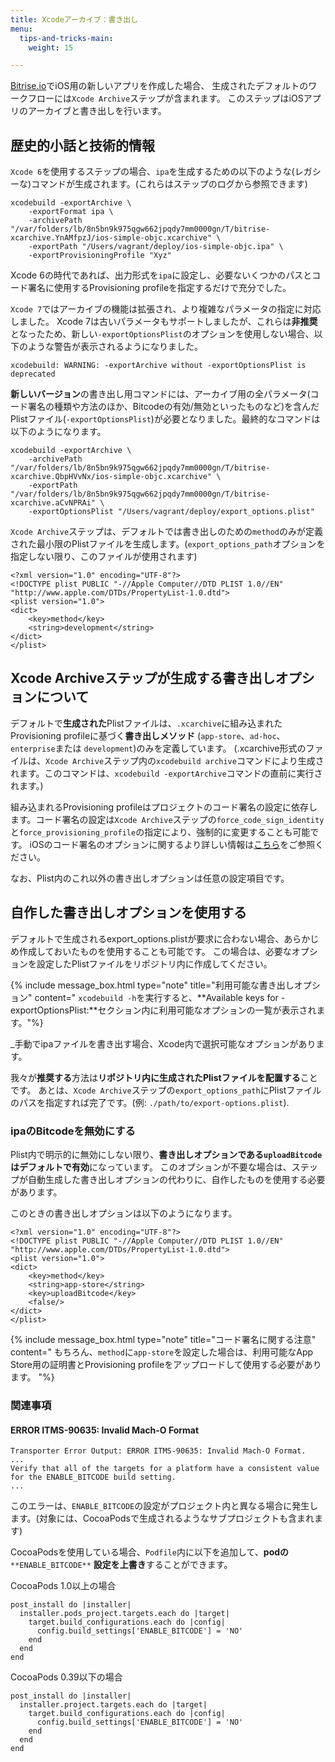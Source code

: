 ```yaml
---
title: Xcodeアーカイブ：書き出し
menu:
  tips-and-tricks-main:
    weight: 15

---
```

[Bitrise.io](https://www.bitrise.io/)でiOS用の新しいアプリを作成した場合、
生成されたデフォルトのワークフローには`Xcode Archive`ステップが含まれます。
このステップはiOSアプリのアーカイブと書き出しを行います。

## 歴史的小話と技術的情報

`Xcode 6`を使用するステップの場合、`ipa`を生成するための以下のような(レガシーな)コマンドが生成されます。(これらはステップのログから参照できます)

    xcodebuild -exportArchive \
    	-exportFormat ipa \
    	-archivePath "/var/folders/lb/8n5bn9k975qgw662jpqdy7mm0000gn/T/bitrise-xcarchive.YnAMfpzJ/ios-simple-objc.xcarchive" \
    	-exportPath "/Users/vagrant/deploy/ios-simple-objc.ipa" \
    	-exportProvisioningProfile "Xyz"

Xcode 6の時代であれば、出力形式を`ipa`に設定し、必要ないくつかのパスとコード署名に使用するProvisioning profileを指定するだけで充分でした。

`Xcode 7`ではアーカイブの機能は拡張され、より複雑なパラメータの指定に対応しました。
Xcode 7は古いパラメータもサポートしましたが、これらは**非推奨**となったため、新しい`-exportOptionsPlist`のオプションを使用しない場合、以下のような警告が表示されるようになりました。

    xcodebuild: WARNING: -exportArchive without -exportOptionsPlist is deprecated

**新しいバージョン**の書き出し用コマンドには、アーカイブ用の全パラメータ(コード署名の種類や方法のほか、Bitcodeの有効/無効といったものなど)を含んだPlistファイル(`-exportOptionsPlist`)が必要となりました。最終的なコマンドは以下のようになります。

    xcodebuild -exportArchive \
    	-archivePath "/var/folders/lb/8n5bn9k975qgw662jpqdy7mm0000gn/T/bitrise-xcarchive.QbpHVvNx/ios-simple-objc.xcarchive" \
    	-exportPath "/var/folders/lb/8n5bn9k975qgw662jpqdy7mm0000gn/T/bitrise-xcarchive.aCvNPRAi" \
    	-exportOptionsPlist "/Users/vagrant/deploy/export_options.plist"

`Xcode Archive`ステップは、デフォルトでは書き出しのための`method`のみが定義された最小限のPlistファイルを生成します。(`export_options_path`オプションを指定しない限り、このファイルが使用されます)

    <?xml version="1.0" encoding="UTF-8"?>
    <!DOCTYPE plist PUBLIC "-//Apple Computer//DTD PLIST 1.0//EN" "http://www.apple.com/DTDs/PropertyList-1.0.dtd">
    <plist version="1.0">
    <dict>
    	<key>method</key>
    	<string>development</string>
    </dict>
    </plist>

## Xcode Archiveステップが生成する書き出しオプションについて

デフォルトで**生成された**Plistファイルは、`.xcarchive`に組み込まれたProvisioning profileに基づく**書き出しメソッド** (`app-store`、`ad-hoc`、`enterprise`または `development`)のみを定義しています。
(.xcarchive形式のファイルは、`Xcode Archive`ステップ内の`xcodebuild archive`コマンドにより生成されます。このコマンドは、`xcodebuild -exportArchive`コマンドの直前に実行されます。)

組み込まれるProvisioning profileはプロジェクトのコード署名の設定に依存します。コード署名の設定は`Xcode Archive`ステップの`force_code_sign_identity`と`force_provisioning_profile`の指定により、強制的に変更することも可能です。 iOSのコード署名のオプションに関するより詳しい情報は[こちら](/code-signing/ios-code-signing/create-signed-ipa-for-xcode/)をご参照ください。

なお、Plist内のこれ以外の書き出しオプションは任意の設定項目です。

## 自作した書き出しオプションを使用する

デフォルトで生成されるexport_options.plistが要求に合わない場合、あらかじめ作成しておいたものを使用することも可能です。
この場合は、必要なオプションを設定したPlistファイルをリポジトリ内に作成してください。

{% include message_box.html type="note" title="利用可能な書き出しオプション" content="
`xcodebuild -h`を実行すると、**Available keys for -exportOptionsPlist:**セクション内に利用可能なオプションの一覧が表示されます。"%}

_手動でipaファイルを書き出す場合、Xcode内で選択可能なオプションがあります。

我々が**推奨する**方法は**リポジトリ内に生成されたPlistファイルを配置する**ことです。
あとは、`Xcode Archive`ステップの`export_options_path`にPlistファイルのパスを指定すれば完了です。(例: `./path/to/export-options.plist`).

### ipaのBitcodeを無効にする

Plist内で明示的に無効にしない限り、**書き出しオプションである`uploadBitcode`はデフォルトで有効**になっています。
このオプションが不要な場合は、ステップが自動生成した書き出しオプションの代わりに、自作したものを使用する必要があります。

このときの書き出しオプションは以下のようになります。

    <?xml version="1.0" encoding="UTF-8"?>
    <!DOCTYPE plist PUBLIC "-//Apple Computer//DTD PLIST 1.0//EN" "http://www.apple.com/DTDs/PropertyList-1.0.dtd">
    <plist version="1.0">
    <dict>
    	<key>method</key>
    	<string>app-store</string>
    	<key>uploadBitcode</key>
    	<false/>
    </dict>
    </plist>

{% include message_box.html type="note" title="コード署名に関する注意" content="
もちろん、`method`に`app-store`を設定した場合は、利用可能なApp Store用の証明書とProvisioning profileをアップロードして使用する必要があります。
"%}

### 関連事項

#### ERROR ITMS-90635: Invalid Mach-O Format

    Transporter Error Output: ERROR ITMS-90635: Invalid Mach-O Format.
    ...
    Verify that all of the targets for a platform have a consistent value for the ENABLE_BITCODE build setting.
    ...

このエラーは、`ENABLE_BITCODE`の設定がプロジェクト内と異なる場合に発生します。(対象には、CocoaPodsで生成されるようなサブプロジェクトも含まれます)

CocoaPodsを使用している場合、`Podfile`内に以下を追加して、**podの** `**ENABLE_BITCODE**` **設定を上書き**することができます。

CocoaPods 1.0以上の場合

    post_install do |installer|
      installer.pods_project.targets.each do |target|
        target.build_configurations.each do |config|
          config.build_settings['ENABLE_BITCODE'] = 'NO'
        end
      end
    end

CocoaPods 0.39以下の場合

    post_install do |installer|
      installer.project.targets.each do |target|
        target.build_configurations.each do |config|
          config.build_settings['ENABLE_BITCODE'] = 'NO'
        end
      end
    end